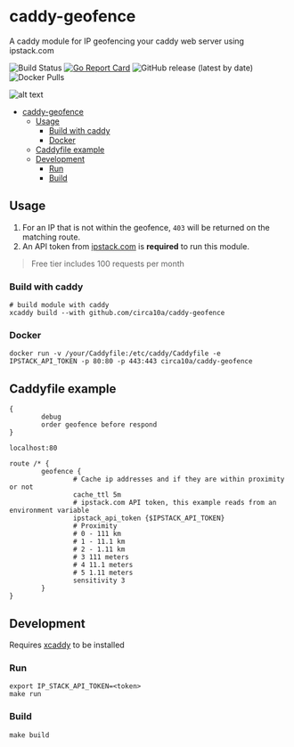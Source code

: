 # caddy-geofence

A caddy module for IP geofencing your caddy web server using ipstack.com

![Build Status](https://github.com/circa10a/caddy-geofence/workflows/deploy/badge.svg)
[![Go Report Card](https://goreportcard.com/badge/github.com/circa10a/caddy-geofence)](https://goreportcard.com/report/github.com/circa10a/caddy-geofence)
![GitHub release (latest by date)](https://img.shields.io/github/v/release/circa10a/caddy-geofence?style=plastic)
![Docker Pulls](https://img.shields.io/docker/pulls/circa10a/caddy-geofence?style=plastic)

![alt text](https://user-images.githubusercontent.com/1128849/36338535-05fb646a-136f-11e8-987b-e6901e717d5a.png)

- [caddy-geofence](#caddy-geofence)
  - [Usage](#usage)
    - [Build with caddy](#build-with-caddy)
    - [Docker](#docker)
  - [Caddyfile example](#caddyfile-example)
  - [Development](#development)
    - [Run](#run)
    - [Build](#build)

## Usage

1. For an IP that is not within the geofence, `403` will be returned on the matching route.
2. An API token from [ipstack.com](https://ipstack.com/product) is **required** to run this module.

> Free tier includes 100 requests per month

### Build with caddy

```shell
# build module with caddy
xcaddy build --with github.com/circa10a/caddy-geofence
```

### Docker

```shell
docker run -v /your/Caddyfile:/etc/caddy/Caddyfile -e IPSTACK_API_TOKEN -p 80:80 -p 443:443 circa10a/caddy-geofence
```

## Caddyfile example

```
{
        debug
        order geofence before respond
}

localhost:80

route /* {
        geofence {
                # Cache ip addresses and if they are within proximity or not
                cache_ttl 5m
                # ipstack.com API token, this example reads from an environment variable
                ipstack_api_token {$IPSTACK_API_TOKEN}
                # Proximity
                # 0 - 111 km
                # 1 - 11.1 km
                # 2 - 1.11 km
                # 3 111 meters
                # 4 11.1 meters
                # 5 1.11 meters
                sensitivity 3
        }
}
```

## Development

Requires [xcaddy](https://caddyserver.com/docs/build#xcaddy) to be installed

### Run

```shell
export IP_STACK_API_TOKEN=<token>
make run
```

### Build

```shell
make build
```
